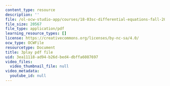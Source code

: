 ```yaml
---
content_type: resource
description: ''
file: /ol-ocw-studio-app/courses/18-03sc-differential-equations-fall-2011/3ea11118ad94b26dbed4dbffa6087697_xJz3NZap1lw.pdf
file_size: 20567
file_type: application/pdf
learning_resource_types: []
license: https://creativecommons.org/licenses/by-nc-sa/4.0/
ocw_type: OCWFile
resourcetype: Document
title: 3play pdf file
uid: 3ea11118-ad94-b26d-bed4-dbffa6087697
video_files:
  video_thumbnail_file: null
video_metadata:
  youtube_id: null
---
```

